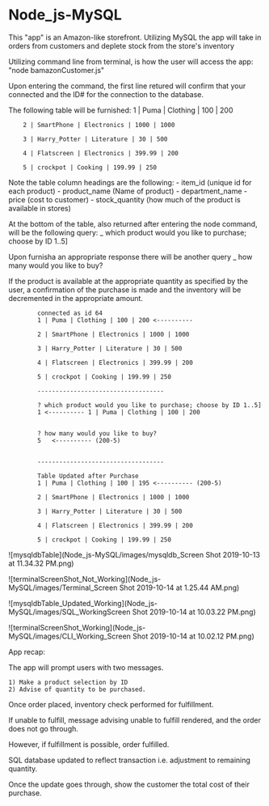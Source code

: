 # Node_js-MySQL

This "app" is an Amazon-like storefront.  Utilizing MySQL the app will take in orders from customers and deplete stock from the store's inventory

Utilizing command line from terminal, is how the user will access the app:
    "node bamazonCustomer.js"

Upon entering the command, the first line retured will confirm that your connected and the ID# for the connection to the database.

The following table will be furnished:
        1 | Puma | Clothing | 100 | 200

        2 | SmartPhone | Electronics | 1000 | 1000

        3 | Harry_Potter | Literature | 30 | 500

        4 | Flatscreen | Electronics | 399.99 | 200

        5 | crockpot | Cooking | 199.99 | 250


Note the table column headings are the following:
    - item_id (unique id for each product)
    - product_name (Name of product)
    - department_name
    - price (cost to customer)
    - stock_quantity (how much of the product is available in stores)

At the bottom of the table, also returned after entering the node command, will be the following query:
    _ which product would you like to purchase; choose by ID 1..5]

Upon furnisha an appropriate response there will be another query
    _ how many would you like to buy?

If the product is available at the appropriate quantity as specified by the user, a confirmation of the purchase is made and the inventory will be decremented in the appropriate amount.


            connected as id 64
            1 | Puma | Clothing | 100 | 200 <----------

            2 | SmartPhone | Electronics | 1000 | 1000

            3 | Harry_Potter | Literature | 30 | 500

            4 | Flatscreen | Electronics | 399.99 | 200

            5 | crockpot | Cooking | 199.99 | 250

            -----------------------------------

            ? which product would you like to purchase; choose by ID 1..5]
            1 <---------- 1 | Puma | Clothing | 100 | 200 
            
            
            ? how many would you like to buy?
            5   <---------- (200-5)
            

            -----------------------------------

            Table Updated after Purchase
            1 | Puma | Clothing | 100 | 195 <---------- (200-5)

            2 | SmartPhone | Electronics | 1000 | 1000

            3 | Harry_Potter | Literature | 30 | 500

            4 | Flatscreen | Electronics | 399.99 | 200

            5 | crockpot | Cooking | 199.99 | 250



<!-- ![Image description](link-to-image) -->

![mysqldbTable](Node_js-MySQL/images/mysqldb_Screen Shot 2019-10-13 at 11.34.32 PM.png)

![terminalScreenShot_Not_Working](Node_js-MySQL/images/Terminal_Screen Shot 2019-10-14 at 1.25.44 AM.png)

![mysqldbTable_Updated_Working](Node_js-MySQL/images/SQL_WorkingScreen Shot 2019-10-14 at 10.03.22 PM.png)

![terminalScreenShot_Working](Node_js-MySQL/images/CLI_Working_Screen Shot 2019-10-14 at 10.02.12 PM.png)


App recap:

The app will prompt users with two messages.

    1) Make a product selection by ID
    2) Advise of quantity to be purchased.

Once order placed, inventory check performed for fulfillment.

If unable to fulfill, message advising unable to fulfill rendered, and the order does not go through.

However, if fulfillment is possible, order fulfilled.

SQL database updated to reflect transaction i.e. adjustment to remaining quantity.

Once the update goes through, show the customer the total cost of their purchase.